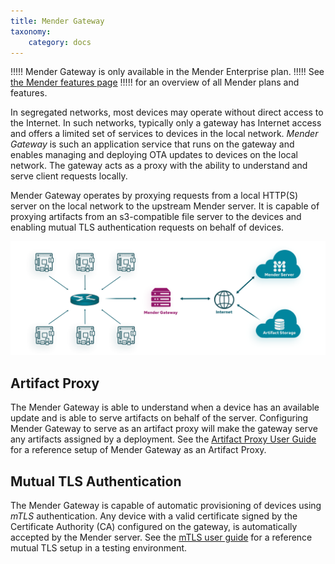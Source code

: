 ```yaml
---
title: Mender Gateway
taxonomy:
    category: docs
---
```


!!!!! Mender Gateway is only available in the Mender Enterprise plan.
!!!!! See [the Mender features page](https://mender.io/plans/features?target=_blank)
!!!!! for an overview of all Mender plans and features.

In segregated networks, most devices may operate without direct access to the
Internet. In such networks, typically only a gateway has Internet access and
offers a limited set of services to devices in the local network. _Mender
Gateway_ is such an application service that runs on the gateway and enables
managing and deploying OTA updates to devices on the local network. The gateway
acts as a proxy with the ability to understand and serve client requests
locally.

Mender Gateway operates by proxying requests from a local HTTP(S) server on the
local network to the upstream Mender server. It is capable of proxying artifacts
from an s3-compatible file server to the devices and enabling mutual TLS
authentication requests on behalf of devices.

![Mender gateway](mender-gateway-schema.png)

## Artifact Proxy
The Mender Gateway is able to understand when a device has an available update
and is able to serve artifacts on behalf of the server. Configuring Mender
Gateway to serve as an artifact proxy will make the gateway serve any artifacts
assigned by a deployment. See the [Artifact Proxy User Guide](../../01.Get-started/06.Mender-Gateway/)
for a reference setup of Mender Gateway as an Artifact Proxy.

## Mutual TLS Authentication
The Mender Gateway is capable of automatic provisioning of devices using *mTLS*
authentication. Any device with a valid certificate signed by the Certificate
Authority (CA) configured on the gateway, is automatically accepted by the
Mender server. See the [mTLS user guide](../03.Mutual-TLS-authentication/) for a
reference mutual TLS setup in a testing environment.

